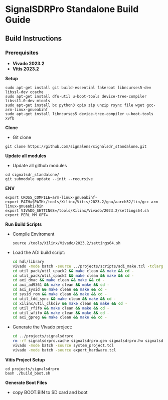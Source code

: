 # SignalSDRPro Standalone Build Guide  

## Build Instructions  

### Prerequisites  
- **Vivado 2023.2**  
- **Vitis 2023.2**  

**Setup**
```
sudo apt-get install git build-essential fakeroot libncurses5-dev libssl-dev ccache
sudo apt-get install dfu-util u-boot-tools device-tree-compiler libssl1.0-dev mtools
sudo apt-get install bc python3 cpio zip unzip rsync file wget gcc-arm-linux-gnueabihf
sudo apt-get install libncurses5 device-tree-compiler u-boot-tools xvfb
```

**Clone**
   - Git clone
   ``` 
   git clone https://github.com/signalens/signalsdr_standalone.git
   ```

**Update all modules**
   - Update all github modules
   ``` 
   cd signalsdr_standalone/
   git submodule update --init --recursive
   ```

**ENV**
   ```
   export CROSS_COMPILE=arm-linux-gnueabihf-
   export PATH=$PATH:/tools/Xilinx/Vitis/2023.2/gnu/aarch32/lin/gcc-arm-linux-gnueabi/bin
   export VIVADO_SETTINGS=/tools/Xilinx/Vivado/2023.2/settings64.sh
   export PERL_MM_OPT=
   ```

**Run Build Scripts**  
   - Compile Enviroment
      ```
      source /tools/Xilinx/Vivado/2023.2/settings64.sh
      ```
     
   - Load the ADI build script:  
     ```bash
     cd hdl/library
     vivado -mode batch -source ../projects/scripts/adi_make.tcl -tclargs build_lib all
     cd util_pack/util_upack2 && make clean && make && cd -
     cd util_pack/util_cpack2 && make clean && make && cd -
     cd axi_dmac && make clean && make && cd -
     cd axi_ad9361 && make clean && make && cd -
     cd axi_sysid && make clean && make && cd -
     cd sysid_rom && make clean && make && cd -
     cd util_tdd_sync && make clean && make && cd -
     cd xilinx/util_clkdiv && make clean && make && cd -
     cd util_rfifo && make clean && make && cd -
     cd util_wfifo && make clean && make && cd -
     cd axi_gpreg && make clean && make && cd -
     ```  
   
   - Generate the Vivado project:  
     ```bash
     cd ../projects/signalsdrpro
     rm -rf signalsdrpro.cache signalsdrpro.gen signalsdrpro.hw signalsdrpro.ip_user_files signalsdrpro.runs signalsdrpro.srcs vivado*
     vivado -mode batch -source system_project.tcl
     vivado -mode batch -source export_hardware.tcl
     ```  

**Vitis Project Setup**  
   ```
   cd projects/signalsdrpro
   bash ./build_boot.sh
   ```
**Generate Boot Files**  
   - copy BOOT.BIN to SD card and boot

